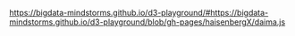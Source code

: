 https://bigdata-mindstorms.github.io/d3-playground/#https://bigdata-mindstorms.github.io/d3-playground/blob/gh-pages/haisenbergX/daima.js
